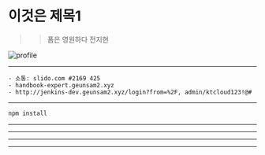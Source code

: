# 이것은 제목1

>> 폼은 영원하다
> 전지현

![profile](https://image.fmkorea.com/files/attach/new3/20240317/486616/5351334073/6828019801/cbbdb01b2a7c6f2c450bf0d41c8a77c8.jpg)

------------
```
- 소통: slido.com #2169 425
- handbook-expert.geunsam2.xyz
- http://jenkins-dev.geunsam2.xyz/login?from=%2F, admin/ktcloud123!@#
```

------------
```bash
npm install 
```
* * *
***
*****
- - -

